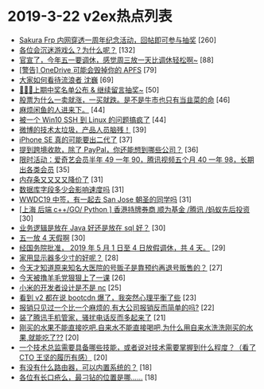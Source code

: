 # 2019-3-22 v2ex热点列表

+ [Sakura Frp 内网穿透一周年纪念活动，回帖即可参与抽奖](https://www.v2ex.com/t/547430#reply260) [260]
+ [各位会沉迷游戏么？为什么呢？](https://www.v2ex.com/t/547429#reply132) [132]
+ [官宣了，今年五一要调休，感觉周三放一天比调休轻松啊~](https://www.v2ex.com/t/547308#reply88) [88]
+ [[警告] OneDrive 可能会毁掉你的 APFS](https://www.v2ex.com/t/547263#reply79) [79]
+ [大家如何看待流浪者 沈巍](https://www.v2ex.com/t/547270#reply69) [69]
+ [🙈🙈🙈上期中奖名单公布 & 继续留言抽奖~](https://www.v2ex.com/t/547323#reply50) [50]
+ [股票为什么一卖就涨，一买就跌。是不是牛市也只有当韭菜的命](https://www.v2ex.com/t/547406#reply46) [46]
+ [麻烦闲鱼的人进来下。](https://www.v2ex.com/t/547497#reply44) [44]
+ [被一个 Win10 SSH 到 Linux 的问题搞疯了](https://www.v2ex.com/t/547262#reply44) [44]
+ [微博的技术太垃圾，产品人员脑残！](https://www.v2ex.com/t/547297#reply39) [39]
+ [iPhone SE 真的可能要出二代了](https://www.v2ex.com/t/547370#reply37) [37]
+ [提到跨境收款，除了 PayPal，你还能想到哪些公司？](https://www.v2ex.com/t/547434#reply36) [36]
+ [限时活动：爱奇艺会员半年 49 一年 90，腾讯视频五个月 40 一年 98，长期出各类会员](https://www.v2ex.com/t/547332#reply35) [35]
+ [内存条又又又又降价了](https://www.v2ex.com/t/547482#reply31) [31]
+ [数据库字段多少会影响速度吗](https://www.v2ex.com/t/547257#reply31) [31]
+ [WWDC19 中签，有一起去 San Jose 朝圣的同学吗](https://www.v2ex.com/t/547281#reply31) [31]
+ [[上海 后端 c++/GO/ Python ] 香港持牌券商 顺为基金 /腾讯 /蚂蚁先后投资](https://www.v2ex.com/t/547387#reply30) [30]
+ [业务逻辑是放在 Java 好还是放在 sql 好？](https://www.v2ex.com/t/547466#reply30) [30]
+ [五一放 4 天假啊](https://www.v2ex.com/t/547299#reply30) [30]
+ [经国务院批准， 2019 年 5 月 1 日至 4 日放假调休，共 4 天。](https://www.v2ex.com/t/547327#reply29) [29]
+ [家用显示器多少寸的好呢？](https://www.v2ex.com/t/547457#reply28) [28]
+ [今天才知道原来知名大医院的号贩子是靠预约再退号贩售的？](https://www.v2ex.com/t/547385#reply27) [27]
+ [今天被撸羊毛党狠狠上了一课](https://www.v2ex.com/t/547526#reply26) [26]
+ [小米的开发者设计是不是 nc](https://www.v2ex.com/t/547433#reply25) [25]
+ [看到 v2 都在说 bootcdn 爆了，我突然心理平衡了些](https://www.v2ex.com/t/547377#reply23) [23]
+ [报销只见过一个比一个麻烦的,有大公司报销反而简单的吗?](https://www.v2ex.com/t/547409#reply22) [22]
+ [装了腾讯手机管家，骚扰电话反而多起来了](https://www.v2ex.com/t/547469#reply21) [21]
+ [刚买的水果不能直接吃吧.自来水不能直接喝吧,为什么用自来水洗洗刚买的水果,就能吃了??](https://www.v2ex.com/t/547481#reply20) [20]
+ [一个技术总监需要具备哪些技能，或者说对技术需要掌握到什么程度？（看了 CTO 王坚的履历有感）](https://www.v2ex.com/t/547301#reply20) [20]
+ [有没有什么路由器，可以内置系统的？](https://www.v2ex.com/t/547348#reply18) [18]
+ [各位有长口疮么，最刁钻的位置是哪……](https://www.v2ex.com/t/547478#reply18) [18]
